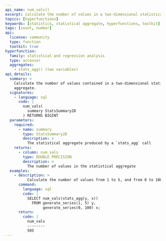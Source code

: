```yaml
---
api_name: num_vals()
excerpt: Calculate the number of values in a two-dimensional statistical aggregate
topics: [hyperfunctions]
keywords: [statistics, statistical aggregate, hyperfunctions, toolkit]
tags: [count, number]
api:
  license: community
  type: function
  toolkit: true
hyperfunction:
  family: statistical and regression analysis
  type: accessor
  aggregates:
    - stats_agg() (two variables)
api_details:
  summary: >
    Calculate the number of values contained in a two-dimensional statistical
    aggregate.
  signatures:
    - language: sql
      code: |
        num_vals(
          summary StatsSummary2D
        ) RETURNS BIGINT
  parameters:
    required:
      - name: summary
        type: StatsSummary2D
        description: >
          The statistical aggregate produced by a `stats_agg` call
    returns:
      - column: num_vals
        type: DOUBLE PRECISION
        description: >
          The number of values in the statistical aggregate
  examples:
    - description: >
          Calculate the number of values from 1 to 5, and from 0 to 100, inclusive.
      command:
        language: sql
        code: |
          SELECT num_vals(stats_agg(y, x))
            FROM generate_series(1, 5) y,
                 generate_series(0, 100) x;
      return:
        code: |
          num_vals
          --------
          505
---
```


